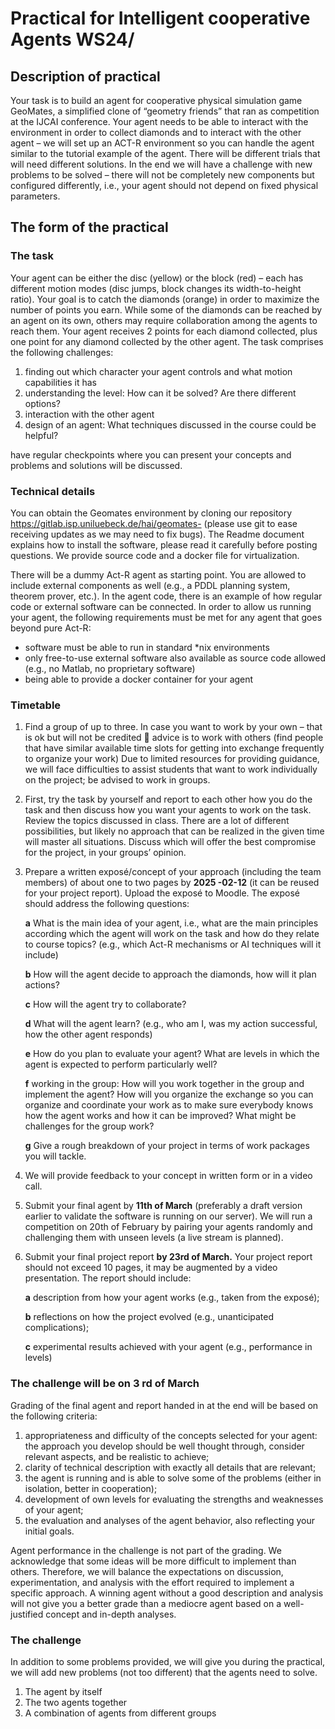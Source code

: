 # Practical for Intelligent cooperative Agents WS24/

## Description of practical

Your task is to build an agent for cooperative physical simulation game GeoMates, a simplified
clone of “geometry friends” that ran as competition at the IJCAI conference. Your agent needs to
be able to interact with the environment in order to collect diamonds and to interact with the
other agent – we will set up an ACT-R environment so you can handle the agent similar to the
tutorial example of the agent.
There will be different trials that will need different solutions. In the end we will have a challenge
with new problems to be solved – there will not be completely new components but configured
differently, i.e., your agent should not depend on fixed physical parameters.

## The form of the practical

### The task

Your agent can be either the disc (yellow) or the block (red) – each has different motion modes
(disc jumps, block changes its width-to-height ratio). Your goal is to catch the diamonds (orange) in
order to maximize the number of points you earn. While some of the diamonds can be reached by
an agent on its own, others may require collaboration among the agents to reach them. Your agent
receives 2 points for each diamond collected, plus one point for any diamond collected by the
other agent. The task comprises the following challenges:

1) finding out which character your agent controls and what motion capabilities it has
2) understanding the level: How can it be solved? Are there different options?
3) interaction with the other agent
4) design of an agent: What techniques discussed in the course could be helpful?


have regular checkpoints where you can present your concepts and problems and solutions will be
discussed.

### Technical details

You can obtain the Geomates environment by cloning our repository <https://gitlab.isp.uniluebeck.de/hai/geomates->
 (please use git to ease receiving updates as we may need to fix bugs).
The Readme document explains how to install the software, please read it carefully before posting questions. We provide source code and a docker file for virtualization.

There will be a dummy Act-R agent as starting point. You are allowed to include external
components as well (e.g., a PDDL planning system, theorem prover, etc.). In the agent code, there is
an example of how regular code or external software can be connected. In order to allow us
running your agent, the following requirements must be met for any agent that goes beyond pure
Act-R:

- software must be able to run in standard *nix environments
- only free-to-use external software also available as source code allowed (e.g., no Matlab, no
    proprietary software)
- being able to provide a docker container for your agent

### Timetable

1. Find a group of up to three. In case you want to work by your own – that is ok but will not
    be credited  advice is to work with others (find people that have similar available time
    slots for getting into exchange frequently to organize your work)
    Due to limited resources for providing guidance, we will face difficulties to assist students that want to work individually on the project; be advised to work in groups.
2. First, try the task by yourself and report to each other how you do the task and then discuss
    how you want your agents to work on the task. Review the topics discussed in class. There
    are a lot of different possibilities, but likely no approach that can be realized in the given
    time will master all situations. Discuss which will offer the best compromise for the project,
    in your groups’ opinion.
3. Prepare a written exposé/concept of your approach (including the team members) of
    about one to two pages by **2025 -02-12** (it can be reused for your project report). Upload
    the exposé to Moodle. The exposé should address the following questions:

    **a** What is the main idea of your agent, i.e., what are the main principles according
        which the agent will work on the task and how do they relate to course topics?
        (e.g., which Act-R mechanisms or AI techniques will it include)

    **b** How will the agent decide to approach the diamonds, how will it plan actions?

    **c** How will the agent try to collaborate?

    **d** What will the agent learn? (e.g., who am I, was my action successful, how the other
        agent responds)

    **e** How do you plan to evaluate your agent? What are levels in which the agent is
        expected to perform particularly well?

    **f** working in the group: How will you work together in the group and implement the
        agent? How will you organize the exchange so you can organize and coordinate
        your work as to make sure everybody knows how the agent works and how it can
        be improved? What might be challenges for the group work?

    **g** Give a rough breakdown of your project in terms of work packages you will tackle.

4. We will provide feedback to your concept in written form or in a video call.
5. Submit your final agent by **11th of March** (preferably a draft version earlier to validate the
software is running on our server). We will run a competition on 20th of February by
pairing your agents randomly and challenging them with unseen levels (a live stream is
planned).
6. Submit your final project report **by 23rd of March.** Your project report should not exceed
10 pages, it may be augmented by a video presentation. The report should include:

    **a** description from how your agent works (e.g., taken from the exposé);

    **b** reflections on how the project evolved (e.g., unanticipated complications);

    **c** experimental results achieved with your agent (e.g., performance in levels)

### The challenge will be on 3 rd of March

Grading of the final agent and report handed in at the end will be based on the following criteria:

1. appropriateness and difficulty of the concepts selected for your agent: the approach you
    develop should be well thought through, consider relevant aspects, and be realistic to achieve;
2. clarity of technical description with exactly all details that are relevant;
3. the agent is running and is able to solve some of the problems (either in isolation, better in
    cooperation);
4. development of own levels for evaluating the strengths and weaknesses of your agent;
5. the evaluation and analyses of the agent behavior, also reflecting your initial goals.

Agent performance in the challenge is not part of the grading. We acknowledge that some ideas
will be more difficult to implement than others. Therefore, we will balance the expectations on
discussion, experimentation, and analysis with the effort required to implement a specific
approach. A winning agent without a good description and analysis will not give you a better
grade than a mediocre agent based on a well-justified concept and in-depth analyses.

### The challenge

In addition to some problems provided, we will give you during the practical, we will add new
problems (not too different) that the agents need to solve.

   1) The agent by itself
   2) The two agents together
   3) A combination of agents from different groups


